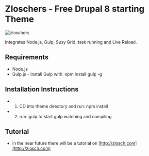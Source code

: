 # Zloschers - Free Drupal 8 starting Theme

![zloschers](https://raw.github.com/zlosch-com/zloschers_d8_theme/master/screenshot.png)

Integrates Node.js, Gulp, Susy Grid, task running and Live Reload.

## Requirements

- Node.js
- Gulp.js - Install Gulp with: npm install gulp -g

## Installation Instructions
- 1) CD into theme directory and run: npm install
- 2) run: gulp to start gulp watching and compiling

## Tutorial
- in the near future there will be a tutorial on [http://zlosch.com](http://zlosch.com)


